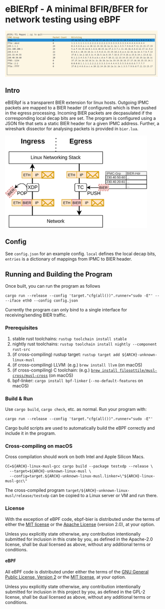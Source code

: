 # eBIERpf - A minimal BFIR/BFER for network testing using eBPF

<img src="./img/tui.png" height=150/>

## Intro
eBIERpf is a transparent BIER extension for linux hosts.
Outgoing IPMC packets are mapped to a BIER header (if configured) which is then pushed in the egress processing.
Incoming BIER packets are decpasulated if the corresponding local decap bits are set.
The program is configured using a JSON file that sets a static BIER header for a given IPMC address.
Further, a wireshark dissector for analysing packets is provided in `bier.lua`.

<img src="./img/eBIERpf.png" height=300/>

## Config
See `config.json` for an example config.
`local` defines the local decap bits, `entries` is a dictionary of mappings from IPMC to BIER header.

## Running and Building the Program

Once built, you can run the program as follows
```
cargo run --release --config 'target."cfg(all())".runner="sudo -E"' -- --iface eth0 --config config.json
```
Currently the program can only bind to a single interface for receiving/sending BIER traffic.

### Prerequisites

1. stable rust toolchains: `rustup toolchain install stable`
1. nightly rust toolchains: `rustup toolchain install nightly --component rust-src`
1. (if cross-compiling) rustup target: `rustup target add ${ARCH}-unknown-linux-musl`
1. (if cross-compiling) LLVM: (e.g.) `brew install llvm` (on macOS)
1. (if cross-compiling) C toolchain: (e.g.) [`brew install filosottile/musl-cross/musl-cross`](https://github.com/FiloSottile/homebrew-musl-cross) (on macOS)
1. bpf-linker: `cargo install bpf-linker` (`--no-default-features` on macOS)

### Build & Run

Use `cargo build`, `cargo check`, etc. as normal. Run your program with:

```shell
cargo run --release --config 'target."cfg(all())".runner="sudo -E"'
```

Cargo build scripts are used to automatically build the eBPF correctly and include it in the
program.

### Cross-compiling on macOS

Cross compilation should work on both Intel and Apple Silicon Macs.

```shell
CC=${ARCH}-linux-musl-gcc cargo build --package testxdp --release \
  --target=${ARCH}-unknown-linux-musl \
  --config=target.${ARCH}-unknown-linux-musl.linker=\"${ARCH}-linux-musl-gcc\"
```
The cross-compiled program `target/${ARCH}-unknown-linux-musl/release/testxdp` can be
copied to a Linux server or VM and run there.

### License

With the exception of eBPF code, ebpf-bier is distributed under the terms
of either the [MIT license] or the [Apache License] (version 2.0), at your
option.

Unless you explicitly state otherwise, any contribution intentionally submitted
for inclusion in this crate by you, as defined in the Apache-2.0 license, shall
be dual licensed as above, without any additional terms or conditions.

#### eBPF

All eBPF code is distributed under either the terms of the
[GNU General Public License, Version 2] or the [MIT license], at your
option.

Unless you explicitly state otherwise, any contribution intentionally submitted
for inclusion in this project by you, as defined in the GPL-2 license, shall be
dual licensed as above, without any additional terms or conditions.

[Apache license]: LICENSE-APACHE
[MIT license]: LICENSE-MIT
[GNU General Public License, Version 2]: LICENSE-GPL2
